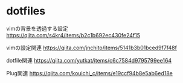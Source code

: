 # dotfiles

vimの背景を透過する設定
https://qiita.com/s4kr4/items/b2c1b692ec430fe24f15

vimの設定関連
https://qiita.com/jnchito/items/5141b3b01bced9f7f48f

dotfile関連
https://qiita.com/yutkat/items/c6c7584d9795799ee164

Plug関連
https://qiita.com/kouichi_c/items/e19ccf94b8e5ab6ed18e
